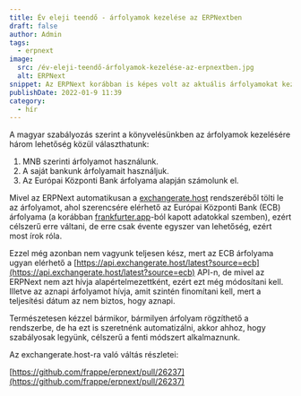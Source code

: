 ```yaml
---
title: Év eleji teendő - árfolyamok kezelése az ERPNextben
draft: false
author: Admin
tags:
  - erpnext
image:
  src: /év-eleji-teendő-árfolyamok-kezelése-az-erpnextben.jpg
  alt: ERPNext
snippet: Az ERPNext korábban is képes volt az aktuális árfolyamokat kezelni, azonban az aktuális átváltási árfolyamok kezelésében történ egy kis változás, amivel érdemes tervezni.
publishDate: 2022-01-9 11:39
category:
  - hír
---
```


A magyar szabályozás szerint a könyvelésünkben az árfolyamok kezelésére három lehetőség közül választhatunk:

1. MNB szerinti árfolyamot használunk.
2. A saját bankunk árfolyamait használjuk.
3. Az Európai Központi Bank árfolyama alapján számolunk el.

Mivel az ERPNext automatikusan a [exchangerate.host](https://exchangerate.host) rendszeréből tölti le az árfolyamot, ahol szerencsére elérhető az Európai Központi Bank (ECB) árfolyama (a korábban [frankfurter.app](https://frankfurter.app)-ból kapott adatokkal szemben), ezért célszerű erre váltani, de erre csak évente egyszer van lehetőség, ezért most írok róla.

Ezzel még azonban nem vagyunk teljesen kész, mert az ECB árfolyama ugyan elérhető a [https://api.exchangerate.host/latest?source=ecb](https://api.exchangerate.host/latest?source=ecb) API-n, de mivel az ERPNext nem azt hívja alapértelmezettként, ezért ezt még módosítani kell. Illetve az aznapi árfolyamot hívja, amit szintén finomítani kell, mert a teljesítési dátum az nem biztos, hogy aznapi.

Természetesen kézzel bármikor, bármilyen árfolyam rögzíthető a rendszerbe, de ha ezt is szeretnénk automatizálni, akkor ahhoz, hogy szabályosak legyünk, célszerű a fenti módszert alkalmaznunk.

Az exchangerate.host-ra való váltás részletei:

[https://github.com/frappe/erpnext/pull/26237](https://github.com/frappe/erpnext/pull/26237)
